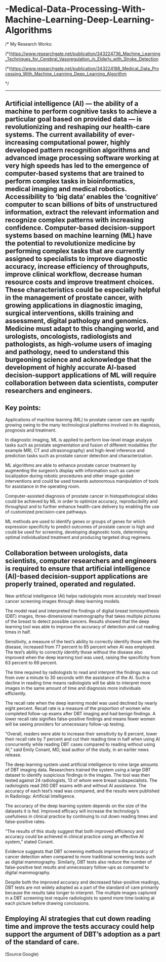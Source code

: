 # -Medical-Data-Processing-With-Machine-Learning-Deep-Learning-Algorithms
/*
My Research Works:

(*)https://www.researchgate.net/publication/343224736_Machine_Learning_Techniques_for_Cerebral_Vasoregulation_in_Elderly_with_Stroke_Detection

(*)https://www.researchgate.net/publication/343224188_Medical_Data_Processing_With_Machine_Learning_Deep_Learning_Algorithm

*/

----------
Artificial intelligence (AI) — the ability of a machine to perform cognitive tasks to achieve a particular goal based on provided data — is revolutionizing and reshaping our health-care systems. The current availability of ever-increasing computational power, highly developed pattern recognition algorithms and advanced image processing software working at very high speeds has led to the emergence of computer-based systems that are trained to perform complex tasks in bioinformatics, medical imaging and medical robotics. Accessibility to ‘big data’ enables the ‘cognitive’ computer to scan billions of bits of unstructured information, extract the relevant information and recognize complex patterns with increasing confidence. Computer-based decision-support systems based on machine learning (ML) have the potential to revolutionize medicine by performing complex tasks that are currently assigned to specialists to improve diagnostic accuracy, increase efficiency of throughputs, improve clinical workflow, decrease human resource costs and improve treatment choices. These characteristics could be especially helpful in the management of prostate cancer, with growing applications in diagnostic imaging, surgical interventions, skills training and assessment, digital pathology and genomics. Medicine must adapt to this changing world, and urologists, oncologists, radiologists and pathologists, as high-volume users of imaging and pathology, need to understand this burgeoning science and acknowledge that the development of highly accurate AI-based decision-support applications of ML will require collaboration between data scientists, computer researchers and engineers.
-------------
Key points:
----
Applications of machine learning (ML) to prostate cancer care are rapidly growing owing to the many technological platforms involved in its diagnosis, prognosis and treatment.

In diagnostic imaging, ML is applied to perform low-level image analysis tasks such as prostate segmentation and fusion of different modalities (for example MRI, CT and ultrasonography) and high-level inference and prediction tasks such as prostate cancer detection and characterization.

ML algorithms are able to enhance prostate cancer treatment by augmenting the surgeon’s display with information such as cancer localization during robotic procedures and other image-guided interventions and could be used towards autonomous manipulation of tools for assistance in the operating room.

Computer-assisted diagnosis of prostate cancer in histopathological slides could be achieved by ML in order to optimize accuracy, reproducibility and throughput and to further enhance health-care delivery by enabling the use of customized precision-care pathways.

ML methods are used to identify genes or groups of genes for which expression specificity to predict outcomes of prostate cancer is high and could be used for screening, developing diagnostic tools, determining optimal individualized treatment and producing targeted drug regimens.

Collaboration between urologists, data scientists, computer researchers and engineers is required to ensure that artificial intelligence (AI)-based decision-support applications are properly trained, operated and regulated.
-------------------
New artificial intelligence (AI) helps radiologists more accurately read breast cancer screening images through deep learning models.

The model read and interpreted the findings of digital breast tomosynthesis (DBT) images, three-dimensional mammography that takes multiple pictures of the breast to detect possible cancers. Results showed that the deep learning tool was able to improve the accuracy of detection and cut reading times in half.

Sensitivity, a measure of the test’s ability to correctly identify those with the disease, increased from 77 percent to 85 percent when AI was employed. The test’s ability to correctly identify those without the disease also improved when the deep learning tool was used, raising the specificity from 63 percent to 69 percent.

The time required by radiologists to read and interpret the findings was cut from over a minute to 30 seconds with the assistance of the AI. Such a decline in reading time means radiologists will be able to interpret more images in the same amount of time and diagnosis more individuals efficiently.

The recall rate when the deep learning model was used declined by nearly eight percent. Recall rate is a measure of the proportion of women who completed follow-up exams after DBT imaging and had benign findings. A lower recall rate signifies false-positive findings and means fewer women will be seeing providers for unnecessary follow-up testing.

“Overall, readers were able to increase their sensitivity by 8 percent, lower their recall rate by 7 percent and cut their reading time in half when using AI concurrently while reading DBT cases compared to reading without using AI,” said Emily Conant, MD, lead author of the study, in an earlier news release.  

The deep learning system used artificial intelligence to mine large amounts of DBT imaging data. Researchers trained the system using a large DBT dataset to identify suspicious findings in the images. The tool was then tested against 24 radiologists, 13 of whom were breast subspecialists. The radiologists read 260 DBT exams with and without AI assistance. The accuracy of each test’s read was compared, and the results were published in Radiology: Artificial Intelligence.

The accuracy of the deep learning system depends on the size of the datasets it is fed. Improved efficacy will increase the technology’s usefulness in clinical practice by continuing to cut down reading times and false-positive rates.

“The results of this study suggest that both improved efficiency and accuracy could be achieved in clinical practice using an effective AI system,” stated Conant.

Evidence suggests that DBT screening methods improve the accuracy of cancer detection when compared to more traditional screening tests such as digital mammography. Similarly, DBT tests also reduce the number of false-positive test results and unnecessary follow-ups as compared to digital mammography.

Despite both the improved accuracy and decreased false-positive readings, DBT tests are not widely adopted as a part of the standard of care primarily because the results take longer to interpret.  The multiple images captured in a DBT screening test require radiologists to spend more time looking at each picture before drawing conclusions.

Employing AI strategies that cut down reading time and improve the tests accuracy could help support the argument of DBT’s adoption as a part of the standard of care.
---------------

(Source:Google)
